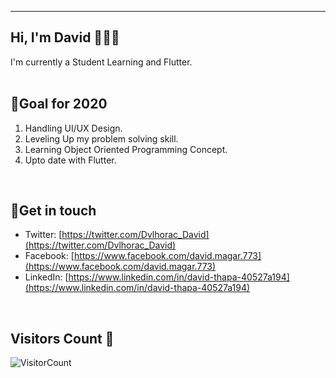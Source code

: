 ***********************************
## Hi, I'm David 👋👨‍💻

I'm currently a Student Learning and Flutter.
<br>
&nbsp;&nbsp;&nbsp;&nbsp;&nbsp;&nbsp;&nbsp;&nbsp;&nbsp;&nbsp;&nbsp;&nbsp;&nbsp;&nbsp;&nbsp;&nbsp;&nbsp;&nbsp;&nbsp;&nbsp;&nbsp;&nbsp;&nbsp;&nbsp;&nbsp;&nbsp;&nbsp;&nbsp;&nbsp;&nbsp;&nbsp;&nbsp;&nbsp;&nbsp;&nbsp;&nbsp;&nbsp;&nbsp;&nbsp;&nbsp;&nbsp;&nbsp;&nbsp;&nbsp;&nbsp;&nbsp;&nbsp;&nbsp;&nbsp;&nbsp;&nbsp;&nbsp;&nbsp;&nbsp;&nbsp;&nbsp;&nbsp;&nbsp;&nbsp;&nbsp;&nbsp;&nbsp;&nbsp;&nbsp;&nbsp;&nbsp;&nbsp;&nbsp;
<br>

## 🗻Goal for 2020
1. Handling UI/UX Design.
2. Leveling Up my problem solving skill.
3. Learning Object Oriented Programming Concept.
4. Upto date with Flutter.
<br>

## 💬Get in touch
- Twitter: [https://twitter.com/Dvlhorac_David](https://twitter.com/Dvlhorac_David)
- Facebook: [https://www.facebook.com/david.magar.773](https://www.facebook.com/david.magar.773)
- LinkedIn: [https://www.linkedin.com/in/david-thapa-40527a194](https://www.linkedin.com/in/david-thapa-40527a194)
<br>

## Visitors Count 🤯

![VisitorCount](https://profile-counter.glitch.me/{David-Thapa}/count.svg)
